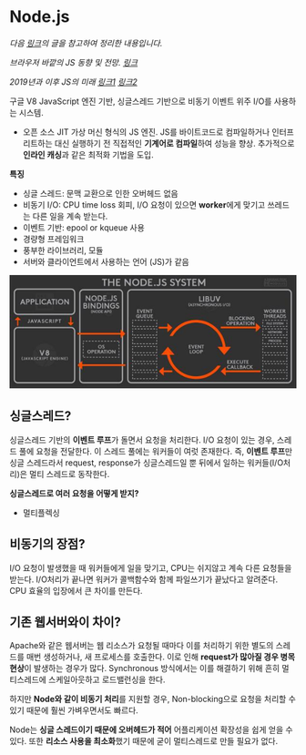 # Node.js

*다음 [링크](https://sjh836.tistory.com/79)의 글을 참고하여 정리한 내용입니다.*

*브라우저 바깥의 JS 동향 및 전망. [링크](https://d2.naver.com/helloworld/7700312)*

*2019년과 이후 JS의 미래 [링크1](https://d2.naver.com/helloworld/4007447) [링크2](https://d2.naver.com/helloworld/2108442)*



구글 V8 JavaScript 엔진 기반, 싱글스레드 기반으로 비동기 이벤트 위주 I/O를 사용하는 시스템.

- 오픈 소스 JIT 가상 머신 형식의 JS 엔진. JS를 바이트코드로 컴파일하거나 인터프리트하는 대신 실행하기 전 직접적인 **기계어로 컴파일**하여 성능을 향상. 추가적으로 **인라인 캐싱**과 같은 최적화 기법을 도입.



**특징**

- 싱글 스레드: 문맥 교환으로 인한 오버헤드 없음
- 비동기 I/O: CPU time loss 회피, I/O 요청이 있으면 **worker**에게 맞기고 쓰레드는 다른 일을 계속 받는다.
- 이벤트 기반: epool or kqueue 사용
- 경량형 프레임워크
- 풍부한 라이브러리, 모듈
- 서버와 클라이언트에서 사용하는 언어 (JS)가 같음

![node1](./img/node1.jpg)



## 싱글스레드?

싱글스레드 기반의 **이벤트 루프**가 돌면서 요청을 처리한다. I/O 요청이 있는 경우, 스레드 풀에 요청을 전달한다. 이 스레드 풀에는 워커들이 여럿 존재한다. 즉, **이벤트 루프**만 싱글 스레드라서 request, response가 싱글스레드일 뿐 뒤에서 일하는 워커들(I/O처리)은 멀티 스레드로 동작한다.

**싱글스레드로 여러 요청을 어떻게 받지?**

- 멀티플렉싱



## 비동기의 장점?

I/O 요청이 발생했을 때 워커들에게 일을 맞기고, CPU는 쉬지않고 계속 다른 요청들을 받는다. I/O처리가 끝나면 워커가 콜백함수와 함께 파일쓰기가 끝났다고 알려준다. CPU 효율의 입장에서 큰 차이를 만든다.



## 기존 웹서버와이 차이?

Apache와 같은 웹서버는 웹 리소스가 요청될 때마다 이를 처리하기 위한 별도의 스레드를 매번 생성하거나, 새 프로세스를 호출한다. 이로 인해 **request가 많아질 경우 병목 현상**이 발생하는 경우가 많다. Synchronous 방식에서는 이를 해결하기 위해 흔히 멀티스레드에 스케일아웃하고 로드밸런싱을 한다.

하지만 **Node와 같이 비동기 처리**를 지원할 경우, Non-blocking으로 요청을 처리할 수 있기 때문에 훨씬 가벼우면서도 빠르다.

Node는 **싱글 스레드이기 때문에 오버헤드가 적어** 어플리케이션 확장성을 쉽게 얻을 수 있다. 또한 **리소스 사용을 최소화**했기 때문에 굳이 멀티스레드로 만들 필요가 없다.


